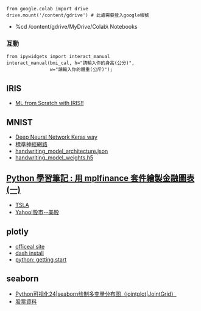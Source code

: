 ```
from google.colab import drive
drive.mount('/content/gdrive') # 此處需要登入google帳號
```
* %cd /content/gdrive/MyDrive/Colab\ Notebooks
### 互動
```
from ipywidgets import interact_manual
interact_manual(bmi_cal, h="請輸入你的身高(公分)",
                w="請輸入你的體重(公斤)");
```
## IRIS
* [ML from Scratch with IRIS!!](https://www.kaggle.com/code/ash316/ml-from-scratch-with-iris/notebook)
## MNIST
* [Deep Neural Network Keras way](https://www.kaggle.com/code/poonaml/deep-neural-network-keras-way)
* [標準神經網路](https://github.com/jumbokh/csu1112-class/blob/main/notebooks/DeepLearning-Basic/01%20%E6%A8%99%E6%BA%96%E7%9A%84%20Fully%20Connected%20(Dense)%20NN.ipynb)
* [handwriting_model_architecture.json](https://github.com/yenlung/Deep-Learning-MOOC/blob/master/handwriting_model_architecture.json)
* [handwriting_model_weights.h5](https://github.com/yenlung/Deep-Learning-MOOC/blob/master/handwriting_model_weights.h5)
## [Python 學習筆記 : 用 mplfinance 套件繪製金融圖表 (一)](https://yhhuang1966.blogspot.com/2022/09/python-mplfinance.html)
* [TSLA](https://github.com/jumbokh/csu1112-class/blob/main/class/TSLA_usStock.ipynb)
* [Yahoo!股市--美股](https://tw.stock.yahoo.com/us-market?rr=16791168036170.9956383413913479)
## plotly
* [officeal site](https://plotly.com/python/getting-started/)
* [dash install](https://dash.plotly.com/installation?_gl=1*6ugmh6*_ga*MTU5MjExMTY4Ny4xNjc5MTI1MDc0*_ga_6G7EE0JNSC*MTY3OTEyNTA3NC4xLjEuMTY3OTEyNjA3NC4wLjAuMA..)
* [python: getting start](https://github.com/jumbokh/csu1112-class/blob/main/class/getting-started.py)
## seaborn
* [Python可视化24|seaborn绘制多变量分布图（jointplot|JointGrid）](https://zhuanlan.zhihu.com/p/191639730)
* [股票資料](https://github.com/jumbokh/csu1112-class/blob/main/class/06.Python%E8%B3%87%E6%96%99%E5%88%86%E6%9E%90%E6%87%89%E7%94%A8-%E8%82%A1%E7%A5%A8%E5%88%86%E6%9E%90%E5%85%A5%E9%96%80.ipynb)
